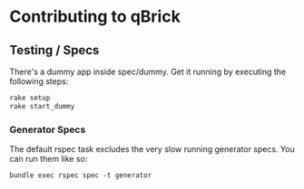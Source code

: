# Contributing to qBrick

## Testing / Specs

There's a dummy app inside spec/dummy. Get it running by executing the following steps:

```bash
rake setup
rake start_dummy
```

### Generator Specs
The default rspec task excludes the very slow running generator specs. You can run them like so:
```
bundle exec rspec spec -t generator
```
